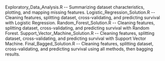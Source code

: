 Exploratory_Data_Analysis.R -- Summarizing dataset characteristics, plotting, and mapping missing features. </b>
Logistic_Regression_Solution.R -- Cleaning features, splitting dataset, cross-validating, and predicting survival with Logistic Regression. </b>
Random_Forest_Solution.R -- Cleaning features, splitting dataset, cross-validating, and predicting survival with Random Forest. </b>
Support_Vector_Machine_Solution.R -- Cleaning features, splitting dataset, cross-validating, and predicting survival with Support Vector Machine. </b>
Final_Bagged_Solution.R -- Cleaning features, splitting dataset, cross-validating, and predicting survival using all methods, then bagging results. </b>
